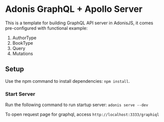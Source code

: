 # Adonis GraphQL + Apollo Server

This is a template for building GraphQL API server in AdonisJS, it comes pre-configured with functional example:

1. AuthorType
2. BookType 
3. Query
4. Mutations

## Setup

Use the npm command to install dependencies: `npm install`.

### Start Server

Run the following command to run startup server: `adonis serve --dev`

To open request page for graphql, access `http://localhost:3333/graphiql`

